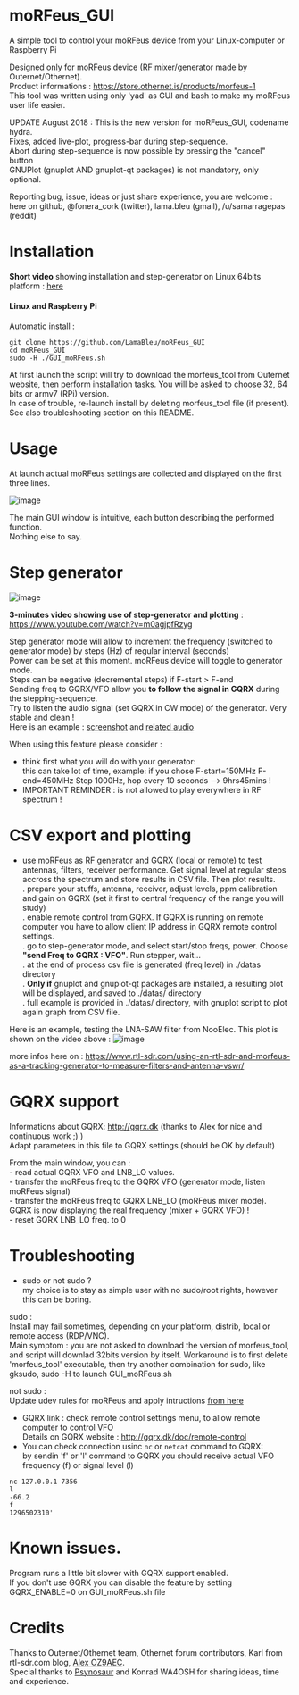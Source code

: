 # moRFeus_GUI

A simple tool to control your moRFeus device from your Linux-computer or Raspberry Pi

Designed only for moRFeus device (RF mixer/generator made by Outernet/Othernet).  
Product informations : https://store.othernet.is/products/morfeus-1   
This tool was written using only 'yad' as GUI and bash to make my moRFeus user life easier.  

UPDATE August 2018 : This is the new version for moRFeus_GUI, codename hydra.  
Fixes, added live-plot, progress-bar during step-sequence.  
Abort during step-sequence is now possible by pressing the "cancel" button  
GNUPlot (gnuplot AND gnuplot-qt packages) is not mandatory, only optional.  



Reporting bug, issue, ideas or just share experience, you are welcome : here on github, @fonera_cork (twitter), lama.bleu (gmail), /u/samarragepas (reddit)



Installation  
============

**Short video** showing installation and step-generator on Linux 64bits platform : [here](http://www.lamableu.net/files/moRFeus_GUI-install.mkv)

 
#### Linux and Raspberry Pi

Automatic install :

  `git clone https://github.com/LamaBleu/moRFeus_GUI`  
  `cd moRFeus_GUI`  
  `sudo -H ./GUI_moRFeus.sh`  

At first launch the script will try to download the morfeus_tool from Outernet website, then perform installation tasks.
You will be asked to choose 32, 64 bits or armv7 (RPi) version.  
In case of trouble, re-launch install by deleting morfeus_tool file (if present).  
See also troubleshooting section on this README.



 
Usage  
=====

At launch actual moRFeus settings are collected and displayed on the first three lines.

![image](https://user-images.githubusercontent.com/26578895/38947869-5274aa46-433e-11e8-8e76-18c5039fda80.png)


The main GUI window is intuitive, each button describing the performed function.  
Nothing else to say.  

Step generator
==============


  
![image](https://user-images.githubusercontent.com/26578895/38948007-aca71f4e-433e-11e8-9bfe-714a17975774.png)

    
**3-minutes video showing use of step-generator and plotting**  : https://www.youtube.com/watch?v=m0agjpfRzyg
  
Step generator mode will allow to increment the frequency (switched to generator mode) by steps (Hz) of regular interval (seconds)  
Power can be set at this moment. moRFeus device will toggle to generator mode.  
Steps can be negative (decremental steps) if F-start > F-end  
Sending freq to GQRX/VFO allow you **to follow the signal in GQRX** during the stepping-sequence.  
Try to listen the audio signal (set GQRX in CW mode) of the generator. Very stable and clean !  
Here is an example : [screenshot](https://imgur.com/vmZoEP2) and [related audio](https://vocaroo.com/i/s0efbrP0W1cP)

When using this feature please consider : 
- think first what you will do with your generator:  
  this can take lot of time, example: if you chose F-start=150MHz F-end=450MHz Step 1000Hz, hop every 10 seconds --> 9hrs45mins !  
- IMPORTANT REMINDER : is not allowed to play everywhere in RF spectrum !  


CSV export and plotting
=======================

  - use moRFeus as RF generator and GQRX (local or remote) to test antennas, filters, receiver performance. Get signal level at regular steps accross the spectrum and store results in CSV file. Then plot results.  
     . prepare your stuffs, antenna, receiver, adjust levels, ppm calibration and gain on GQRX (set it first to central frequency of the range you will study)  
     . enable remote control from GQRX. If GQRX is running on remote computer you have to allow client IP address in GQRX remote control settings.  
     . go to step-generator mode, and select start/stop freqs, power. Choose **"send Freq to GQRX : VFO"**. Run stepper, wait...    
     . at the end of process csv file is generated (freq level) in ./datas directory  
     . **Only if** gnuplot and gnuplot-qt packages are installed, a resulting plot will be displayed, and saved to ./datas/ directory  
     . full example is provided in ./datas/ directory, with gnuplot script to plot again graph from CSV file.  
  
Here is an example, testing the LNA-SAW filter from NooElec.
This plot is shown on the video above :
![image](https://user-images.githubusercontent.com/26578895/44737447-50405100-aaf2-11e8-9762-1916575437a6.png)

  
more infos here on : https://www.rtl-sdr.com/using-an-rtl-sdr-and-morfeus-as-a-tracking-generator-to-measure-filters-and-antenna-vswr/  
    



GQRX support  
============
Informations about GQRX: http://gqrx.dk (thanks to Alex for nice and continuous work ;) )  
 Adapt parameters in this file to GQRX settings (should be OK by default)  
 
 From the main window, you can :  
	- read actual GQRX VFO and LNB_LO values.  
	- transfer the moRFeus freq to the GQRX VFO (generator mode, listen moRFeus signal)  
	- transfer the moRFeus freq to GQRX LNB_LO (moRFeus mixer mode).
	  GQRX is now displaying the real frequency (mixer + GQRX VFO) !  
	- reset GQRX LNB_LO freq. to 0 
	  
 
 
Troubleshooting  
===============
  
  
* sudo or not sudo ?  
my choice is to stay as simple user with no sudo/root rights, however this can be boring.  

sudo :  
Install may fail sometimes, depending on your platform, distrib, local or remote access (RDP/VNC).  
Main symptom : you are not asked to download the version of morfeus_tool, and script will downlad 32bits version by itself.  Workaround is to first delete 'morfeus_tool' executable, then try another combination for sudo, like gksudo, sudo -H to launch GUI_moRFeus.sh  

not sudo :  
Update udev rules for moRFeus and apply intructions [from here](https://archive.othernet.is/morfeus_tool_v1.6/morfeus.udev.rules)


  
  
  
* GQRX link : check remote control settings menu, to allow remote computer to control VFO  
Details on GQRX website :  http://gqrx.dk/doc/remote-control  
* You can check connection usinc `nc` or `netcat` command to GQRX:  
 by sendin 'f' or 'l' command to GQRX you should receive actual VFO frequency (f) or signal level (l) 
 
 `nc 127.0.0.1 7356`  
 `l`  
 `-66.2`  
 `f`  
 `1296502310'`  
     



Known issues.  
=============

Program runs a little bit slower with GQRX support enabled.  
If you don't use GQRX you can disable the feature by setting GQRX_ENABLE=0 on GUI_moRFeus.sh file 


Credits
=======
Thanks to Outernet/Othernet team, Othernet forum contributors, Karl from rtl-sdr.com blog, [Alex OZ9AEC](http://gqrx.dk).  
Special thanks to [Psynosaur](https://github.com/Psynosaur) and Konrad WA4OSH for sharing ideas, time and experience.  
